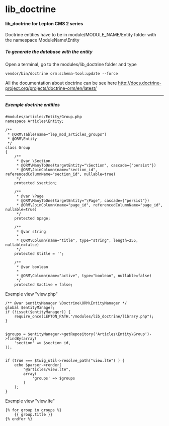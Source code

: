 # lib_doctrine
#### lib_doctrine for Lepton CMS 2 series

Doctrine entities have to be in module/MODULE_NAME/Entity folder with the namespace ModuleName\Entity

##### To generate the database with the entity

Open a terminal, go to the modules/lib_doctrine folder and type

```
vendor/bin/doctrine orm:schema-tool:update --force
```

All the documentation about doctrine can be see here http://docs.doctrine-project.org/projects/doctrine-orm/en/latest/

------

##### Exemple doctrine entities

```
#modules/articles/Entity/Group.php
namespace Articles\Entity;

/**
 * @ORM\Table(name="lep_mod_articles_groups")
 * @ORM\Entity
 */
class Group
{
    /**
     * @var \Section
     * @ORM\ManyToOne(targetEntity="\Section", cascade={"persist"})
     * @ORM\JoinColumn(name="section_id", referencedColumnName="section_id", nullable=true)
     */
    protected $section;

    /**
     * @var \Page
     * @ORM\ManyToOne(targetEntity="\Page", cascade={"persist"})
     * @ORM\JoinColumn(name="page_id", referencedColumnName="page_id", nullable=true)
     */
    protected $page;

    /**
     * @var string
     *
     * @ORM\Column(name="title", type="string", length=255, nullable=false)
     */
    protected $title = '';

    /**
     * @var boolean
     *
     * @ORM\Column(name="active", type="boolean", nullable=false)
     */
    protected $active = false;
```

Exemple view "view.php"

```
/** @var $entityManager \Doctrine\ORM\EntityManager */
global $entityManager;
if (!isset($entityManager)) {
	require_once(LEPTON_PATH."/modules/lib_doctrine/library.php");
}


$groups = $entityManager->getRepository('Articles\Entity\Group')->findBy(array(
	'section' => $section_id,
));


if (true === $twig_util->resolve_path("view.lte") ) {
	echo $parser->render(
		"@articles/view.lte",
		array(
			'groups' => $groups
		)
	);
}
```
Exemple view "view.lte"

```
{% for group in groups %}
	{{ group.title }}
{% endfor %}
```


